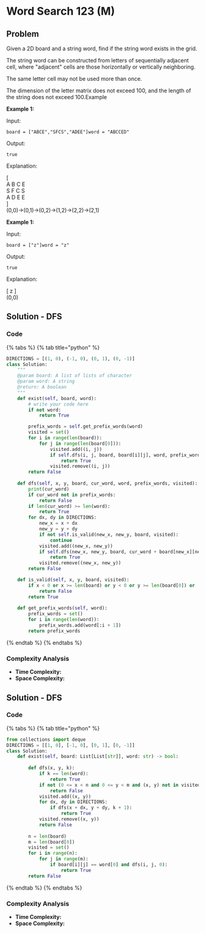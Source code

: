 # Word Search 123 (M)

## Problem

Given a 2D board and a string word, find if the string word exists in the grid.

The string word can be constructed from letters of sequentially adjacent cell, where "adjacent" cells are those horizontally or vertically neighboring.

The same letter cell may not be used more than once.

The dimension of the letter matrix does not exceed 100, and the length of the string does not exceed 100.Example

**Example 1:**

Input:

```
board = ["ABCE","SFCS","ADEE"]word = "ABCCED"
```

Output:

```
true
```

Explanation:

\[\
A B C E\
S F C S\
A D E E\
]\
(0,0)->(0,1)->(0,2)->(1,2)->(2,2)->(2,1)

**Example 1:**

Input:

```
board = ["z"]word = "z"
```

Output:

```
true
```

Explanation:

\[ z ]\
(0,0)

## Solution - DFS

### Code

{% tabs %}
{% tab title="python" %}
```python
DIRECTIONS = [(1, 0), (-1, 0), (0, 1), (0, -1)]
class Solution:
    """
    @param board: A list of lists of character
    @param word: A string
    @return: A boolean
    """
    def exist(self, board, word):
        # write your code here
        if not word:
            return True

        prefix_words = self.get_prefix_words(word)
        visited = set()
        for i in range(len(board)):
            for j in range(len(board[0])):
                visited.add((i, j))
                if self.dfs(i, j, board, board[i][j], word, prefix_words, visited):
                    return True
                visited.remove((i, j))
        return False
    
    def dfs(self, x, y, board, cur_word, word, prefix_words, visited):
        print(cur_word)
        if cur_word not in prefix_words:
            return False
        if len(cur_word) >= len(word):
            return True
        for dx, dy in DIRECTIONS:
            new_x = x + dx
            new_y = y + dy
            if not self.is_valid(new_x, new_y, board, visited):
                continue
            visited.add((new_x, new_y))
            if self.dfs(new_x, new_y, board, cur_word + board[new_x][new_y], word, prefix_words, visited):
                return True
            visited.remove((new_x, new_y))
        return False

    def is_valid(self, x, y, board, visited):
        if x < 0 or x >= len(board) or y < 0 or y >= len(board[0]) or (x, y) in visited:
            return False
        return True   
    
    def get_prefix_words(self, word):
        prefix_words = set()
        for i in range(len(word)):
            prefix_words.add(word[:i + 1])
        return prefix_words
```
{% endtab %}
{% endtabs %}

### Complexity Analysis

* **Time Complexity:**
* **Space Complexity:**



## Solution - DFS

### Code

{% tabs %}
{% tab title="python" %}
```python
from collections import deque
DIRECTIONS = [[1, 0], [-1, 0], [0, 1], [0, -1]]
class Solution:
    def exist(self, board: List[List[str]], word: str) -> bool:
        
        def dfs(x, y, k):
            if k == len(word):
                return True
            if not (0 <= x < n and 0 <= y < m and (x, y) not in visited and board[x][y] == word[k]):
                return False
            visited.add((x, y))
            for dx, dy in DIRECTIONS:
                if dfs(x + dx, y + dy, k + 1):
                    return True
            visited.remove((x, y))
            return False
        
        n = len(board)
        m = len(board[0])
        visited = set()
        for i in range(n):
            for j in range(m):
                if board[i][j] == word[0] and dfs(i, j, 0):
                    return True
        return False
```
{% endtab %}
{% endtabs %}

### Complexity Analysis

* **Time Complexity:**
* **Space Complexity:**
